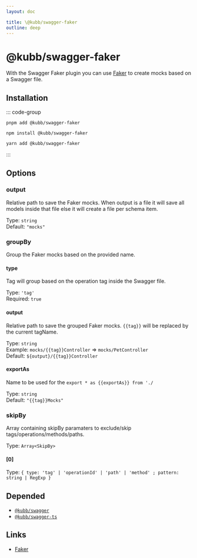 ```yaml
---
layout: doc

title: \@kubb/swagger-faker
outline: deep
---
```

# @kubb/swagger-faker

With the Swagger Faker plugin you can use [Faker](https://fakerjs.dev/) to create mocks based on a Swagger file.

## Installation

::: code-group

```shell [pnpm]
pnpm add @kubb/swagger-faker
```

```shell [npm]
npm install @kubb/swagger-faker
```

```shell [yarn]
yarn add @kubb/swagger-faker
```

:::


## Options


### output
Relative path to save the Faker mocks.
When output is a file it will save all models inside that file else it will create a file per schema item.

Type: `string` <br/>
Default: `"mocks"`

### groupBy
Group the Faker mocks based on the provided name.

#### type
Tag will group based on the operation tag inside the Swagger file.

Type: `'tag'` <br/>
Required: `true`

#### output
Relative path to save the grouped Faker mocks.
`{{tag}}` will be replaced by the current tagName.

Type: `string` <br/>
Example: `mocks/{{tag}}Controller` => `mocks/PetController` <br/>
Default: `${output}/{{tag}}Controller`

#### exportAs
Name to be used for the `export * as {{exportAs}} from './`

Type: `string` <br/>
Default: `"{{tag}}Mocks"`

### skipBy
Array containing skipBy paramaters to exclude/skip tags/operations/methods/paths.

Type: `Array<SkipBy>` <br/>

#### [0]
Type: `{ type: 'tag' | 'operationId' | 'path' | 'method' ; pattern: string | RegExp }` <br/>


## Depended

- [`@kubb/swagger`](/plugins/swagger)
- [`@kubb/swagger-ts`](/plugins/swagger-ts)

## Links

- [Faker](https://fakerjs.dev/)